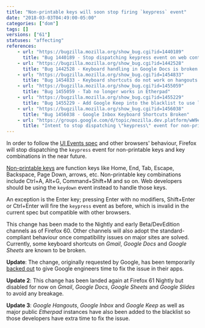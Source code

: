 ```yaml
---
title: "Non-printable keys will soon stop firing `keypress` event"
date: "2018-03-03T04:49:00-05:00"
categories: ["dom"]
tags: []
versions: ["61"]
statuses: "affecting"
references:
    - url: "https://bugzilla.mozilla.org/show_bug.cgi?id=1440189"
      title: "Bug 1440189 - Stop dispatching keypress event on web content in Nightly"
    - url: "https://bugzilla.mozilla.org/show_bug.cgi?id=1442528"
      title: "Bug 1442528 - Keyboard handling in Google Docs is broken if \"dom.keyboardevent.keypress.dispatch_non_printable_keys_only_system_group_in_content\" is true"
    - url: "https://bugzilla.mozilla.org/show_bug.cgi?id=1454833"
      title: "Bug 1454833 - Keyboard shortcuts do not work on hangouts.google.com in strict keypress event dipatching mode"
    - url: "https://bugzilla.mozilla.org/show_bug.cgi?id=1455059"
      title: "Bug 1455059 - Tab no longer works in Etherpad"
    - url: "https://bugzilla.mozilla.org/show_bug.cgi?id=1455229"
      title: "Bug 1455229 - Add Google Keep into the blacklist to use legacy keypress event behavior"
    - url: "https://bugzilla.mozilla.org/show_bug.cgi?id=1456038"
      title: "Bug 1456038 - Google Inbox Keyboard Shortcuts Broken"
    - url: "https://groups.google.com/d/topic/mozilla.dev.platform/wW9el-i5mtA/discussion"
      title: "Intent to stop dispatching \"keypress\" event for non-printable keys and key combinations in Nightly and early Beta"
---
```

In order to follow the [UI Events spec](https://w3c.github.io/uievents/) and other browsers' behaviour, Firefox will stop dispatching the `keypress` event for non-printable keys and key combinations in the near future.

[Non-printable keys](https://developer.mozilla.org/en-US/docs/Web/API/KeyboardEvent/keyCode#Non-printable_keys_(function_keys)) are function keys like Home, End, Tab, Escape, Backspace, Page Down, arrows, etc. Non-printable key combinations include Ctrl+A, Alt+G, Command+Shift+M and so on. Web developers should be using the `keydown` event instead to handle those keys.

An exception is the Enter key; pressing Enter with no modifiers, Shift+Enter or Ctrl+Enter will fire the `keypress` event as before, which is invalid in the current spec but compatible with other browsers.

This change has been made to the Nightly and early Beta/DevEdition channels as of Firefox 60. Other channels will also adopt the standard-compliant behaviour once compatibility issues on major sites are solved. Currently, some keyboard shortcuts on *Gmail*, *Google Docs* and *Google Sheets* are known to be broken.

**Update**: The change, originally requested by Google, has been temporarily [backed out](https://bugzilla.mozilla.org/show_bug.cgi?id=1443117) to give Google engineers time to fix the issue in their apps.

**Update 2**: This change has been landed again at Firefox 61 Nightly but disabled for now on *Gmail*, *Google Docs*, *Google Sheets* and *Google Slides* to avoid any breakage.

**Update 3**: *Google Hangouts*, *Google Inbox* and *Google Keep* as well as major public *Etherpad* instances have also been added to the blacklist so those developers have extra time to fix the issue.

